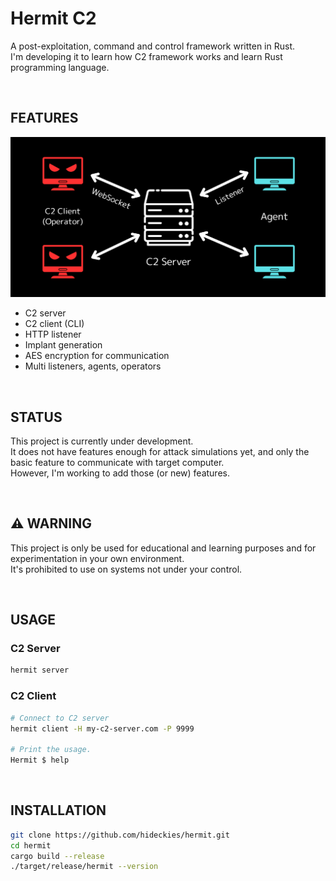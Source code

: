 # Hermit C2

A post-exploitation, command and control framework written in Rust.  
I'm developing it to learn how C2 framework works and learn Rust programming language.

<br />

## FEATURES

![diagram](assets/diagram.png)

- C2 server
- C2 client (CLI)
- HTTP listener
- Implant generation
- AES encryption for communication
- Multi listeners, agents, operators

<br />

## STATUS

This project is currently under development.  
It does not have features enough for attack simulations yet, and only the basic feature to communicate with target computer.  
However, I'm working to add those (or new) features.

<br />

## :warning: WARNING

This project is only be used for educational and learning purposes and for experimentation in your own environment.  
It's prohibited to use on systems not under your control.

<br />

## USAGE

### C2 Server

```sh
hermit server
```

### C2 Client

```sh
# Connect to C2 server
hermit client -H my-c2-server.com -P 9999

# Print the usage.
Hermit $ help
```

<br />

## INSTALLATION

```sh
git clone https://github.com/hideckies/hermit.git
cd hermit
cargo build --release
./target/release/hermit --version
```
